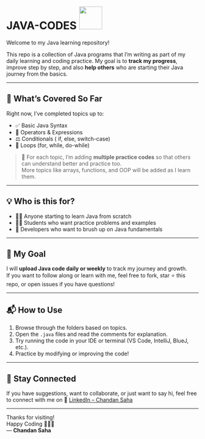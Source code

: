 # JAVA-CODES <img src="https://cdn.jsdelivr.net/gh/devicons/devicon/icons/java/java-original.svg" width="60" />

Welcome to my Java learning repository!

This repo is a collection of Java programs that I’m writing as part of my daily learning and coding practice. My goal is to **track my progress**, improve step by step, and also **help others** who are starting their Java journey from the basics.

---

## 📘 What’s Covered So Far

Right now, I’ve completed topics up to:

- ✅ Basic Java Syntax
- 🧮 Operators & Expressions
- ⚖️ Conditionals ( if, else, switch-case)
- 🔄 Loops (for, while, do-while)

> 📌 For each topic, I’m adding **multiple practice codes** so that others can understand better and practice too.  
> More topics like arrays, functions, and OOP will be added as I learn them.
> 
---

## 💡 Who is this for?

- 🧑‍💻 Anyone starting to learn Java from scratch
- 👨‍🎓 Students who want practice problems and examples
- 🚀 Developers who want to brush up on Java fundamentals

---

## 📅 My Goal

I will **upload Java code daily or weekly** to track my journey and growth.  
If you want to follow along or learn with me, feel free to fork, star ⭐ this repo, or open issues if you have questions!

---

## 📬 How to Use

1. Browse through the folders based on topics.
2. Open the `.java` files and read the comments for explanation.
3. Try running the code in your IDE or terminal (VS Code, IntelliJ, BlueJ, etc.).
4. Practice by modifying or improving the code!

---

## 📣 Stay Connected

If you have suggestions, want to collaborate, or just want to say hi, feel free to connect with me on 
🔗 [LinkedIn – Chandan Saha](https://www.linkedin.com/in/chandansaha2005/)

---

Thanks for visiting!  
Happy Coding 🧑‍💻✨  
— **Chandan Saha**
